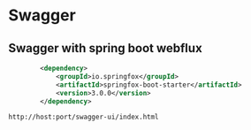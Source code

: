 # Swagger

## Swagger with spring boot webflux

```xml
        <dependency>
            <groupId>io.springfox</groupId>
            <artifactId>springfox-boot-starter</artifactId>
            <version>3.0.0</version>
        </dependency>
```

`http://host:port/swagger-ui/index.html`